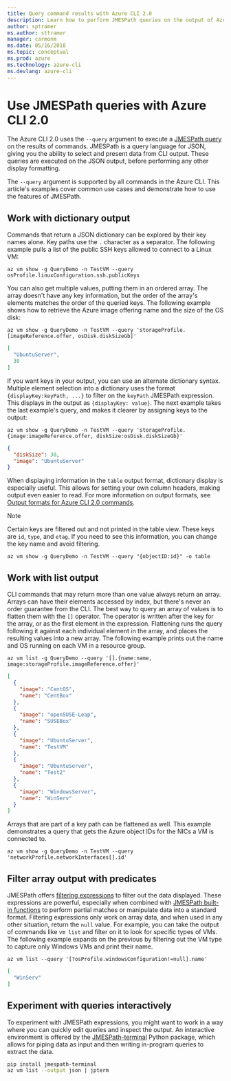 ```yaml
---
title: Query command results with Azure CLI 2.0
description: Learn how to perform JMESPath queries on the output of Azure CLI 2.0 commands.
author: sptramer
ms.author: sttramer
manager: carmonm
ms.date: 05/16/2018
ms.topic: conceptual
ms.prod: azure
ms.technology: azure-cli
ms.devlang: azure-cli
---
```

# Use JMESPath queries with Azure CLI 2.0

The Azure CLI 2.0 uses the `--query` argument to execute a [JMESPath query](http://jmespath.org) on the results of commands. JMESPath is a query language for JSON, giving you the ability to select and present data from CLI output. These queries are executed on the JSON output, before performing any other display formatting.

The `--query` argument is supported by all commands in the Azure CLI. This article's examples cover common use cases and demonstrate how to use the features of JMESPath.

## Work with dictionary output

Commands that return a JSON dictionary can be explored by their key names alone. Key paths use the `.` character as a separator. The following example pulls a list of the public SSH keys allowed to connect to a Linux VM:

```azurecli-interactive
az vm show -g QueryDemo -n TestVM --query osProfile.linuxConfiguration.ssh.publicKeys
```

You can also get multiple values, putting them in an ordered array. The array doesn't have any key information, but the order of the array's elements matches the order of the queried keys. The following example shows how to retrieve the Azure image offering name and the size of the OS disk:

```azurecli-interactive
az vm show -g QueryDemo -n TestVM --query 'storageProfile.[imageReference.offer, osDisk.diskSizeGb]'
```

```json
[
  "UbuntuServer",
  30
]
```

If you want keys in your output, you can use an alternate dictionary syntax. Multiple element selection into a dictionary uses the format `{displayKey:keyPath, ...}` to filter on the `keyPath` JMESPath expression. This displays in the output as `{displayKey: value}`. The next example takes the last example's query, and makes it clearer by assigning keys to the output:

```azurecli-interactive
az vm show -g QueryDemo -n TestVM --query 'storageProfile.{image:imageReference.offer, diskSize:osDisk.diskSizeGb}'
```

```json
{
  "diskSize": 30,
  "image": "UbuntuServer"
}
```

When displaying information in the `table` output format, dictionary display is especially useful. This allows for setting your own column headers, making output even easier to read. For more information on output formats, see [Output formats for Azure CLI 2.0 commands](/cli/azure/format-output-azure-cli).

> [!NOTE]
> Certain keys are filtered out and not printed in the table view. These keys are `id`, `type`, and `etag`. If you need to see this information, you can change the key name and avoid filtering.
>
> ```azurecli
> az vm show -g QueryDemo -n TestVM --query "{objectID:id}" -o table
> ```

## Work with list output

CLI commands that may return more than one value always return an array. Arrays can have their elements accessed by index, but there's never an order guarantee from the CLI. The best way to query an array of values is to flatten them with the `[]` operator. The operator is written after the key for the array, or as the first element in the expression. Flattening runs the query following it against each individual element in the array, and places the resulting values into a new array. The following example prints out the name and OS running on each VM in a resource group.

```azurecli-interactive
az vm list -g QueryDemo --query '[].{name:name, image:storageProfile.imageReference.offer}'
```

```json
[
  {
    "image": "CentOS",
    "name": "CentBox"
  },
  {
    "image": "openSUSE-Leap",
    "name": "SUSEBox"
  },
  {
    "image": "UbuntuServer",
    "name": "TestVM"
  },
  {
    "image": "UbuntuServer",
    "name": "Test2"
  },
  {
    "image": "WindowsServer",
    "name": "WinServ"
  }
]
```

Arrays that are part of a key path can be flattened as well. This example demonstrates a query that gets the Azure object IDs for the NICs a VM is connected to.

```azurecli-interactive
az vm show -g QueryDemo -n TestVM --query 'networkProfile.networkInterfaces[].id'
```

## Filter array output with predicates

JMESPath offers [filtering expressions](http://jmespath.org/specification.html#filterexpressions) to filter out the data displayed. These expressions are powerful, especially when combined with [JMESPath built-in functions](http://jmespath.org/specification.html#built-in-functions) to perform partial matches or manipulate data into a standard format. Filtering expressions only work on array data, and when used in any other situation, return the `null` value. For example, you can take the output of commands like `vm list` and filter on it to look for specific types of VMs. The following example expands on the previous by filtering out the VM type to capture only Windows VMs and print their name.

```azurecli-interactive
az vm list --query '[?osProfile.windowsConfiguration!=null].name'
```

```json
[
  "WinServ"
]
```

## Experiment with queries interactively

To experiment with JMESPath expressions, you might want to work in a way where you can quickly edit queries and inspect the output. An interactive environment is offered by the [JMESPath-terminal](https://github.com/jmespath/jmespath.terminal) Python package, which allows for piping data as input and then writing in-program queries to extract the data.

```bash
pip install jmespath-terminal
az vm list --output json | jpterm
```
